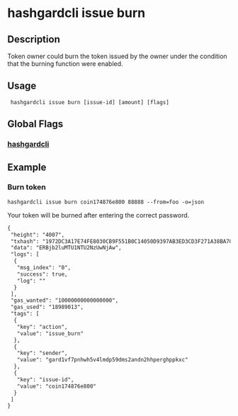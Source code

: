 # hashgardcli issue burn

## Description
Token owner could burn the token issued by the owner under the condition that the burning function were enabled.
## Usage
```
 hashgardcli issue burn [issue-id] [amount] [flags]
```
## Global Flags

 ### [hashgardcli](../README.md)

## Example

### Burn token
```shell
hashgardcli issue burn coin174876e800 88888 --from=foo -o=json
```
Your token will be burned after entering the correct password. 
```txt
{
 "height": "4007",
 "txhash": "1972DC3A17E74FE8030CB9F551B0C14050D9397AB3ED3CD3F271A38BA7C831AB",
 "data": "ERBjb2luMTU1NTU2NzUwNjAw",
 "logs": [
  {
   "msg_index": "0",
   "success": true,
   "log": ""
  }
 ],
 "gas_wanted": "10000000000000000",
 "gas_used": "18989013",
 "tags": [
  {
   "key": "action",
   "value": "issue_burn"
  },
  {
   "key": "sender",
   "value": "gard1vf7pnhwh5v4lmdp59dms2andn2hhperghppkxc"
  },
  {
   "key": "issue-id",
   "value": "coin174876e800"
  }
 ]
}
```
